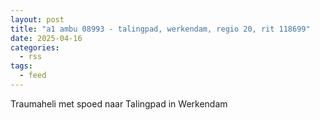 ```yaml
---
layout: post
title: "a1 ambu 08993 - talingpad, werkendam, regio 20, rit 118699"
date: 2025-04-16
categories: 
  - rss
tags: 
  - feed
---
```


Traumaheli met spoed naar Talingpad in Werkendam
